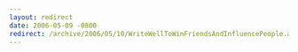 ```yaml
---
layout: redirect
date: 2006-05-09 -0800
redirect: /archive/2006/05/10/WriteWellToWinFriendsAndInfluencePeople.aspx/
---
```

